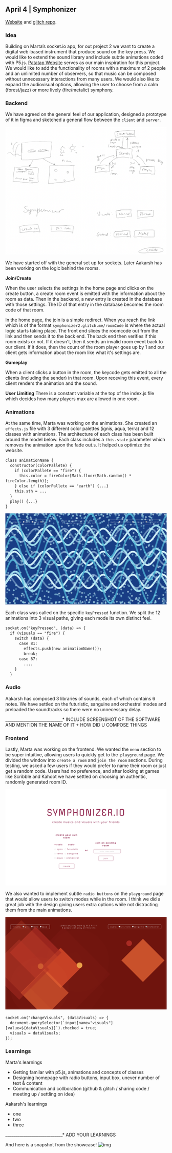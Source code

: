 ## April 4 | Symphonizer
[Website](https://symphonizer2.glitch.me) and [glitch repo](https://glitch.com/edit/#!/symphonizer2).

### Idea
Building on Marta’s socket.io app, for out project 2 we want to create a digital web-based instrument that produce sound on the key press. We would like to extend the sound library and include subtle animations coded with P5.js. [Patatap Website](https://patatap.com) serves as our main inspiration for this project. We would like to add the functionality of rooms with a maximum of 2 people and an unlimited number of observers, so that music can be composed without unnecessary interactions from many users. We would also like to expand the audiovisual options, allowing the user to choose from a calm (forest/jazz) or more lively (fire/metalic) symphony.


### Backend
We have agreed on the general feel of our application, designed a prototype of it in figma and sketched a general flow between the `client` and `server`.

![img](https://github.com/martapienkosz/symphonizer/blob/main/dcmd/sketch.png)

We have started off with the general set up for sockets. Later Aakarsh has been working on the logic behind the rooms.

**Join/Create**

When the user selects the settings in the home page and clicks on the create button, a create room event is emitted with the information about the room as data. Then in the backend, a new entry is created in the database with those settings. The ID of that entry in the database becomes the room code of that room.

In the home page, the join is a simple redirect. When you reach the link which is of the format `symphonizer2.glitch.me/roomCode` is where the actual logic starts taking place. The front end slices the roomcode out from the link and then sends it to the back end. The back end then verifies if this room exists or not. If it doesn't, then it sends an invalid room event back to our client. If it does, then the count of the room player goes up by 1 and our client gets information about the room like what it's settings are.

**Gameplay**

When a client clicks a button in the room, the keycode gets emitted to all the clients (including the sender) in that room. Upon receving this event, every client renders the animation and the sound.

**User Limiting**
There is a constant variable at the top of the index.js file which decides how many players max are allowed in one room.


### Animations

At the same time, Marta was working on the animations. She created an `effects.js` file with 3 different color palettes (ignis, aqua, terra) and 12 classes with animations. The architecture of each class has been built around the model below. Each class includes a `this.state` parameter which removes the animation upon the fade out.s. It helped us optimize the website.

```
class animationName {
  constructor(colorPallete) {
    if (colorPallete == "fire") {
      this.color = fireColor[Math.floor(Math.random() * fireColor.length)];
    } else if (colorPallete == "earth") {...}
    this.sth = ...
  }
  play() {...}
}
```

![img](https://github.com/martapienkosz/symphonizer/blob/main/dcmd/aqua2.png)

Each class was called on the specific `keyPressed` function. We split the 12 animations into 3 visual paths, giving each mode its own distinct feel.

```
socket.on("keyPressed", (data) => {
  if (visuals == "fire") {
    switch (data) {
      case 81:
        effects.push(new animationName());
        break;
      case 87:
        ....
    }
  }
```


### Audio

Aakarsh has composed 3 libraries of sounds, each of which contains 6 notes. We have settled on the futuristic, sanguine and orchestral modes and preloaded the soundtracks so there were no unnecessary delay.

____________________________* INCLUDE SCREENSHOT OF THE SOFTWARE AND MENTION THE NAME OF IT + HOW DID U COMPOSE THINGS


### Frontend

Lastly, Marta was working on the frontend. We wanted the `menu` section to be super intuitive, allowing users to quickly get to the` playground` page. We divided the window into `create a room` and `join the room` sections. During testing, we asked a few users if they would prefer to name their room or just get a random code. Users had no preference, and after looking at games like Scribble and Kahoot we have settled on choosing an authentic, randomly generated room ID.

![img](https://github.com/martapienkosz/symphonizer/blob/main/dcmd/front2.png)

We also wanted to implement subtle `radio buttons` on the `playground` page that would allow users to switch modes while in the room. I think we did a great job with the design giving users extra options while not distracting them from the main animations.

![img](https://github.com/martapienkosz/symphonizer/blob/main/dcmd/front3.png)


```
socket.on("changeVisuals", (dataVisuals) => {
  document.querySelector(`input[name="visuals"][value=${dataVisuals}]`).checked = true;
  visuals = dataVisuals;
});
```


### Learnings
Marta's learnings
- Getting familar with p5.js, animations and concepts of classes
- Designing homepage with radio buttons, input box, unever number of text & content
- Communication and collboration (github & glitch / sharing code / meeting up / settling on idea)

Aakarsh's learnings
- one
- two
- three

____________________________* ADD YOUR LEARNINGS


And here is a snapshot from the showcase!
![img](https://github.com/martapienkosz/symphonizer/blob/main/dcmd/showcase.png)
